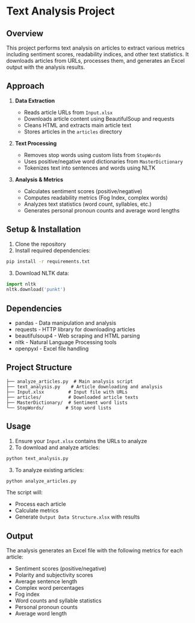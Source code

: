 # Text Analysis Project

## Overview
This project performs text analysis on articles to extract various metrics including sentiment scores, readability indices, and other text statistics. It downloads articles from URLs, processes them, and generates an Excel output with the analysis results.

## Approach

1. **Data Extraction**
   - Reads article URLs from `Input.xlsx`
   - Downloads article content using BeautifulSoup and requests
   - Cleans HTML and extracts main article text
   - Stores articles in the `articles` directory

2. **Text Processing**
   - Removes stop words using custom lists from `StopWords`
   - Uses positive/negative word dictionaries from `MasterDictionary`
   - Tokenizes text into sentences and words using NLTK

3. **Analysis & Metrics**
   - Calculates sentiment scores (positive/negative)
   - Computes readability metrics (Fog Index, complex words)
   - Analyzes text statistics (word count, syllables, etc.)
   - Generates personal pronoun counts and average word lengths

## Setup & Installation

1. Clone the repository
2. Install required dependencies:

```bash
pip install -r requirements.txt
```

3. Download NLTK data:
```python
import nltk
nltk.download('punkt')
```

## Dependencies
- pandas - Data manipulation and analysis
- requests - HTTP library for downloading articles
- beautifulsoup4 - Web scraping and HTML parsing
- nltk - Natural Language Processing tools
- openpyxl - Excel file handling

## Project Structure
```
├── analyze_articles.py  # Main analysis script
├── text_analysis.py    # Article downloading and analysis
├── Input.xlsx         # Input file with URLs
├── articles/          # Downloaded article texts
├── MasterDictionary/  # Sentiment word lists
└── StopWords/        # Stop word lists
```

## Usage

1. Ensure your `Input.xlsx` contains the URLs to analyze
2. To download and analyze articles:
```bash
python text_analysis.py
```

3. To analyze existing articles:
```bash
python analyze_articles.py
```

The script will:
- Process each article
- Calculate metrics
- Generate `Output Data Structure.xlsx` with results

## Output
The analysis generates an Excel file with the following metrics for each article:
- Sentiment scores (positive/negative)
- Polarity and subjectivity scores
- Average sentence length
- Complex word percentages
- Fog index
- Word counts and syllable statistics
- Personal pronoun counts
- Average word length